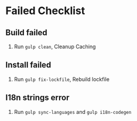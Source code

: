 # Failed Checklist

## Build failed

1. Run `gulp clean`, Cleanup Caching

## Install failed

1. Run `gulp fix-lockfile`, Rebuild lockfile

## I18n strings error

1. Run `gulp sync-languages` and `gulp i18n-codegen`
